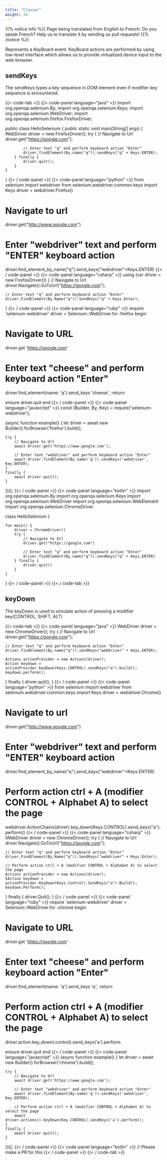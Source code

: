 ```yaml
---
title: "Clavier"
weight: 10
---
```


{{% notice info %}}
<i class="fas fa-language"></i> Page being translated from 
English to French. Do you speak French? Help us to translate
it by sending us pull requests!
{{% /notice %}}

Represents a KeyBoard event. KeyBoard actions are performed by using low-level
interface which allows us to provide virtualized device input to the web browser.

## sendKeys

The sendKeys types a key sequence in DOM element even if modifier key sequence is encountered.

{{< code-tab >}}
  {{< code-panel language="java" >}}
import org.openqa.selenium.By;
import org.openqa.selenium.Keys;
import org.openqa.selenium.WebDriver;
import org.openqa.selenium.firefox.FirefoxDriver;

public class HelloSelenium {
    public static void main(String[] args) {
        WebDriver driver = new FirefoxDriver();
        try {
            // Navigate to Url
            driver.get("https://google.com");

            // Enter text "q" and perform keyboard action "Enter"
            driver.findElement(By.name("q")).sendKeys("q" + Keys.ENTER);
        } finally {
            driver.quit();
        }
    }
}
  {{< / code-panel >}}
  {{< code-panel language="python" >}}
from selenium import webdriver
from selenium.webdriver.common.keys import Keys
driver = webdriver.Firefox()

# Navigate to url
driver.get("http://www.google.com")

# Enter "webdriver" text and perform "ENTER" keyboard action
driver.find_element_by_name("q").send_keys("webdriver"+Keys.ENTER)
  {{< / code-panel >}}
  {{< code-panel language="csharp" >}}
using (var driver = new FirefoxDriver())
{
    // Navigate to Url
    driver.Navigate().GoToUrl("https://google.com");

    // Enter text "q" and perform keyboard action "Enter"
    driver.FindElement(By.Name("q")).SendKeys("q" + Keys.Enter);
}
{{< / code-panel >}}
  {{< code-panel language="ruby" >}}
require 'selenium-webdriver'
driver = Selenium::WebDriver.for :firefox
begin
  # Navigate to URL
  driver.get 'https://google.com'

  # Enter text "cheese" and perform keyboard action "Enter"
  driver.find_element(name: 'q').send_keys 'cheese', :return

ensure
  driver.quit
end
  {{< / code-panel >}}
  {{< code-panel language="javascript" >}}
const {Builder, By, Key} = require('selenium-webdriver');

(async function example() {
    let driver = await new Builder().forBrowser('firefox').build();

    try {
        // Navigate to Url
        await driver.get('https://www.google.com');

        // Enter text "webdriver" and perform keyboard action "Enter"
        await driver.findElement(By.name('q')).sendKeys('webdriver', Key.ENTER);
    }
    finally {
        await driver.quit();
    }
})();
  {{< / code-panel >}}
  {{< code-panel language="kotlin" >}}
import org.openqa.selenium.By
import org.openqa.selenium.Keys
import org.openqa.selenium.WebDriver
import org.openqa.selenium.WebElement
import org.openqa.selenium.ChromeDriver

class HelloSelenium {

    fun main() {
        driver = ChromeDriver()
        try {
            // Navigate to Url
            driver.get("https://google.com")

            // Enter text "q" and perform keyboard action "Enter"
            driver.findElement(By.name("q")).sendKeys("q" + Keys.ENTER)
        } finally {
            driver.quit()
        }
    }
}
  {{< / code-panel >}}
{{< / code-tab >}}

## keyDown

The keyDown is used to simulate action of pressing a modifier key(CONTROL, SHIFT, ALT)

{{< code-tab >}}
  {{< code-panel language="java" >}}
WebDriver driver = new ChromeDriver();
try {
    // Navigate to Url
    driver.get("https://google.com");

    // Enter text "q" and perform keyboard action "Enter"
    driver.findElement(By.name("q")).sendKeys("webdriver" + Keys.ENTER);

    Actions actionProvider = new Actions(driver);
    Action keydown = actionProvider.keyDown(Keys.CONTROL).sendKeys("a").build();
    keydown.perform();
} finally {
    driver.quit();
}
  {{< / code-panel >}}
  {{< code-panel language="python" >}}
from selenium import webdriver
from selenium.webdriver.common.keys import Keys
driver = webdriver.Chrome()

# Navigate to url
driver.get("http://www.google.com")

# Enter "webdriver" text and perform "ENTER" keyboard action
driver.find_element_by_name("q").send_keys("webdriver"+Keys.ENTER)

# Perform action ctrl + A (modifier CONTROL + Alphabet A) to select the page
webdriver.ActionChains(driver).key_down(Keys.CONTROL).send_keys("a").perform()
  {{< / code-panel >}}
  {{< code-panel language="csharp" >}}
IWebDriver driver = new ChromeDriver();
try
{
    // Navigate to Url
    driver.Navigate().GoToUrl("https://google.com");

    // Enter text "q" and perform keyboard action "Enter"
    driver.FindElement(By.Name("q")).SendKeys("webdriver" + Keys.Enter);

    // Perform action ctrl + A (modifier CONTROL + Alphabet A) to select the page
    Actions actionProvider = new Actions(driver);
    IAction keydown = actionProvider.KeyDown(Keys.Control).SendKeys("a").Build();
    keydown.Perform();
}
finally
{
    driver.Quit();
}
  {{< / code-panel >}}
  {{< code-panel language="ruby" >}}
require 'selenium-webdriver'
driver = Selenium::WebDriver.for :chrome
begin
  # Navigate to URL
  driver.get 'https://google.com'

  # Enter text "cheese" and perform keyboard action "Enter"
  driver.find_element(name: 'q').send_keys 'q', :return

  # Perform action ctrl + A (modifier CONTROL + Alphabet A) to select the page
  driver.action.key_down(:control).send_keys('a').perform

ensure
  driver.quit
end
  {{< / code-panel >}}
  {{< code-panel language="javascript" >}}
(async function example() {
    let driver = await new Builder().forBrowser('chrome').build();

    try {
        // Navigate to Url
        await driver.get('https://www.google.com');

        // Enter text "webdriver" and perform keyboard action "Enter"
        await driver.findElement(By.name('q')).sendKeys('webdriver', Key.ENTER);

        // Perform action ctrl + A (modifier CONTROL + Alphabet A) to select the page
        await driver.actions().keyDown(Key.CONTROL).sendKeys('a').perform();
    }
    finally {
        await driver.quit();
    }
})();
  {{< / code-panel >}}
  {{< code-panel language="kotlin" >}}
    // Please make a PR for this
  {{< / code-panel >}}
{{< / code-tab >}}
